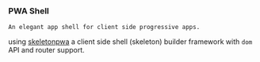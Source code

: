 ### PWA Shell

    An elegant app shell for client side progressive apps.


using [skeletonpwa](https://github.com/aregee/skeletonpwa) a client side shell (skeleton) builder framework with `dom` API and router support.
